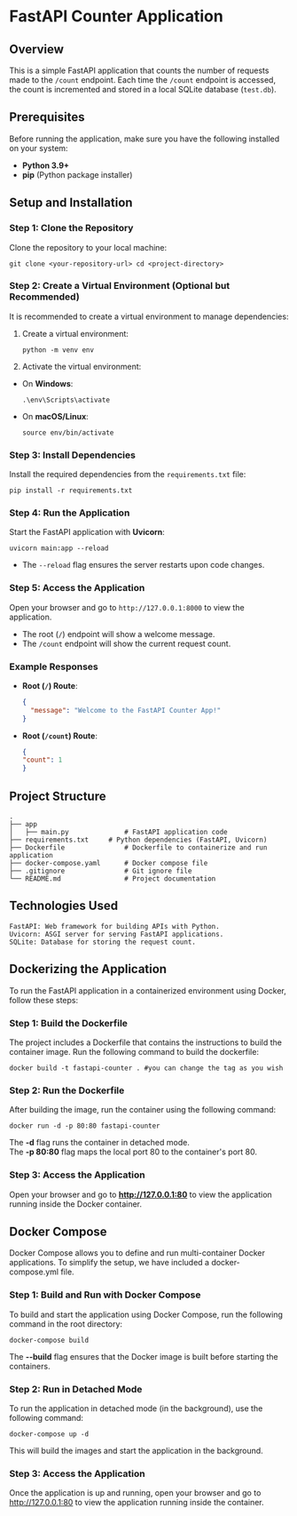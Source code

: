 # FastAPI Counter Application

## Overview
This is a simple FastAPI application that counts the number of requests made to the `/count` endpoint. Each time the `/count` endpoint is accessed, the count is incremented and stored in a local SQLite database (`test.db`).

## Prerequisites
Before running the application, make sure you have the following installed on your system:

- **Python 3.9+**
- **pip** (Python package installer)

## Setup and Installation

### Step 1: Clone the Repository
Clone the repository to your local machine:

    git clone <your-repository-url> cd <project-directory>

### Step 2: Create a Virtual Environment (Optional but Recommended)
It is recommended to create a virtual environment to manage dependencies:

1. Create a virtual environment:
    ```
    python -m venv env
    ```

2. Activate the virtual environment:
- On **Windows**:
  ```
  .\env\Scripts\activate
  ```
- On **macOS/Linux**:
  ```
  source env/bin/activate
  ```

### Step 3: Install Dependencies
Install the required dependencies from the `requirements.txt` file:

    pip install -r requirements.txt


### Step 4: Run the Application
Start the FastAPI application with **Uvicorn**:

    uvicorn main:app --reload

- The `--reload` flag ensures the server restarts upon code changes.

### Step 5: Access the Application
Open your browser and go to `http://127.0.0.1:8000` to view the application.

- The root (`/`) endpoint will show a welcome message.
- The `/count` endpoint will show the current request count.

### Example Responses

- **Root (`/`) Route**:
  ```json
  {
    "message": "Welcome to the FastAPI Counter App!"
  }

- **Root (`/count`) Route**:
  ```json
  {
  "count": 1
  }

## Project Structure

    . 
    ├── app
    │   ├── main.py              # FastAPI application code
    ├── requirements.txt     # Python dependencies (FastAPI, Uvicorn)
    ├── Dockerfile               # Dockerfile to containerize and run application
    ├── docker-compose.yaml      # Docker compose file 
    ├── .gitignore               # Git ignore file
    └── README.md                # Project documentation


## Technologies Used

    FastAPI: Web framework for building APIs with Python.
    Uvicorn: ASGI server for serving FastAPI applications.
    SQLite: Database for storing the request count.

## Dockerizing the Application
To run the FastAPI application in a containerized environment using Docker, follow these steps:

###  Step 1: Build the Dockerfile
The project includes a Dockerfile that contains the instructions to build the container image. Run the following command to build the dockerfile:


    docker build -t fastapi-counter . #you can change the tag as you wish

###  Step 2: Run the Dockerfile
After building the image, run the container using the following command:

    docker run -d -p 80:80 fastapi-counter

  The **-d** flag runs the container in detached mode.<br>
  The **-p 80:80** flag maps the local port 80 to the container's port 80.

### Step 3: Access the Application
Open your browser and go to **http://127.0.0.1:80** to view the application running inside the Docker container.

## Docker Compose
Docker Compose allows you to define and run multi-container Docker applications. To simplify the setup, we have included a docker-compose.yml file.

### Step 1: Build and Run with Docker Compose
To build and start the application using Docker Compose, run the following command in the root directory:

    docker-compose build
The **--build** flag ensures that the Docker image is built before starting the containers.

### Step 2: Run in Detached Mode

To run the application in detached mode (in the background), use the following command:

    docker-compose up -d
This will build the images and start the application in the background.

### Step 3: Access the Application
Once the application is up and running, open your browser and go to http://127.0.0.1:80 to view the application running inside the container.
